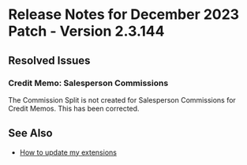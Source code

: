 # Release Notes for December 2023 Patch - Version 2.3.144

## Resolved Issues

### Credit Memo: Salesperson Commissions

The Commission Split is not created for Salesperson Commissions for Credit Memos. This has been corrected.

## See Also

- [How to update my extensions](../faq-index.md#i-want-to-update-my-version-of-nav-x-commission-management)
